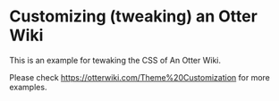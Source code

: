 # Customizing (tweaking) an Otter Wiki

This is an example for tewaking the CSS of An Otter Wiki.

Please check <https://otterwiki.com/Theme%20Customization> for
more examples.
